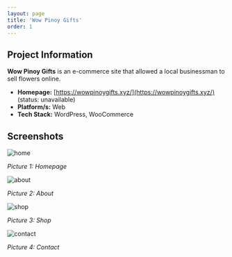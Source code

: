 ```yaml
---
layout: page
title: 'Wow Pinoy Gifts'
order: 1
---
```

## Project Information
**Wow Pinoy Gifts** is an e-commerce site that allowed a local businessman to sell flowers online.

* **Homepage:** [https://wowpinoygifts.xyz/](https://wowpinoygifts.xyz/) (status: unavailable)
* **Platform/s:** Web
* **Tech Stack:** WordPress, WooCommerce

## Screenshots
![home](/assets/images/portfolio/wow-pinoy-gifts/home.jpg)

*Picture 1: Homepage*

![about](/assets/images/portfolio/wow-pinoy-gifts/about.jpg)

*Picture 2: About*

![shop](/assets/images/portfolio/wow-pinoy-gifts/shop.jpg)

*Picture 3: Shop*

![contact](/assets/images/portfolio/wow-pinoy-gifts/contact.jpg)

*Picture 4: Contact*
